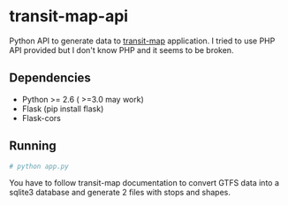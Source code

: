 # transit-map-api

Python API to generate data to [transit-map](https://github.com/vasile/transit-map) application. I tried to use PHP API provided but I don't know PHP and it seems to be broken.

## Dependencies
- Python >= 2.6 ( >=3.0 may work)
- Flask (pip install flask)
- Flask-cors

## Running
``` bash
# python app.py
```
You have to follow transit-map documentation to convert GTFS data into a sqlite3 database and generate 2 files with stops and shapes. 
